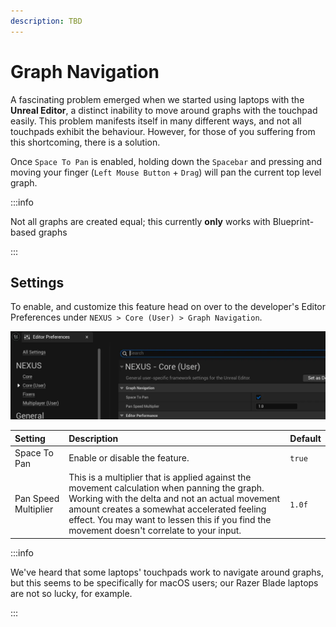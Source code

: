 ```yaml
---
description: TBD
---
```


# Graph Navigation

A fascinating problem emerged when we started using laptops with the **Unreal Editor**, a distinct inability to move around graphs with the touchpad easily. This problem manifests itself in many different ways, and not all touchpads exhibit the behaviour. However, for those of you suffering from this shortcoming, there is a solution.

Once `Space To Pan` is enabled, holding down the `Spacebar` and pressing and moving your finger (`Left Mouse Button` + `Drag`) will pan the current top level graph.

:::info

Not all graphs are created equal; this currently **only** works with Blueprint-based graphs

:::

## Settings

To enable, and customize this feature head on over to the developer's Editor Preferences under  `NEXUS > Core (User) > Graph Navigation`.

![Graph Navigation: Settings](graph-navigation-settings.webp)

|Setting|Description|Default|
|:--|:--|:--|
| Space To Pan| Enable or disable the feature. | `true` |
| Pan Speed Multiplier | This is a multiplier that is applied against the movement calculation when panning the graph. Working with the delta and not an actual movement amount creates a somewhat accelerated feeling effect. You may want to lessen this if you find the movement doesn't correlate to your input. | `1.0f` |

:::info

We've heard that some laptops' touchpads work to navigate around graphs, but this seems to be specifically for macOS users; our Razer Blade laptops are not so lucky, for example.

:::